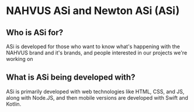 # NAHVUS ASi and Newton ASi (ASi)
## Who is ASi for?
ASi is developed for those who want to know what's happening with the NAHVUS brand and it's brands, and people interested in our projects we're working on

## What is ASi being developed with?
ASi is primarily developed with web technologies like HTML, CSS, and JS, along with Node.JS, and then mobile versions are developed with Swift and Kotlin.